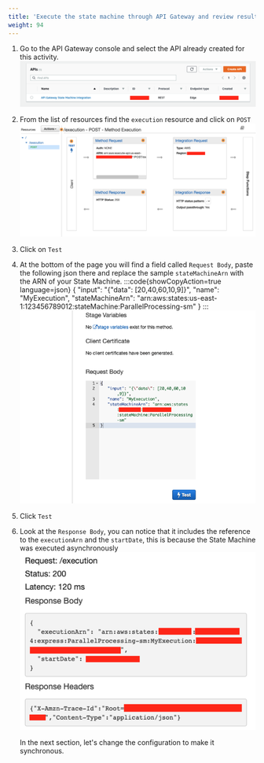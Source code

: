 ```yaml
---
title: 'Execute the state machine through API Gateway and review results'
weight: 94
---
```


1. Go to the API Gateway console and select the API already created for this activity.
   ![API Console](/static/img/module-7/module-7-API-console-3.png)
2. From the list of resources find the `execution` resource and click on `POST`
   ![API Execution New](/static/img/module-7/module-7-API-execution-new.png)
3. Click on `Test`
4. At the bottom of the page you will find a field called `Request Body`, paste the following json there and replace the sample `stateMachineArn` with the ARN of your State Machine.
   :::code{showCopyAction=true language=json}
   {
   "input": "{\"data\": [20,40,60,10,9]}",
   "name": "MyExecution",
   "stateMachineArn": "arn:aws:states:us-east-1:123456789012:stateMachine:ParallelProcessing-sm"
   }
   :::
   ![API Test](/static/img/module-7/module-7-API-test.png)
5. Click `Test`
6. Look at the `Response Body`, you can notice that it includes the reference to the `executionArn` and the `startDate`, this is because the State Machine was executed asynchronously
   ![API Test Result](/static/img/module-7/module-7-API-test-result.png)

   In the next section, let's change the configuration to make it synchronous.
